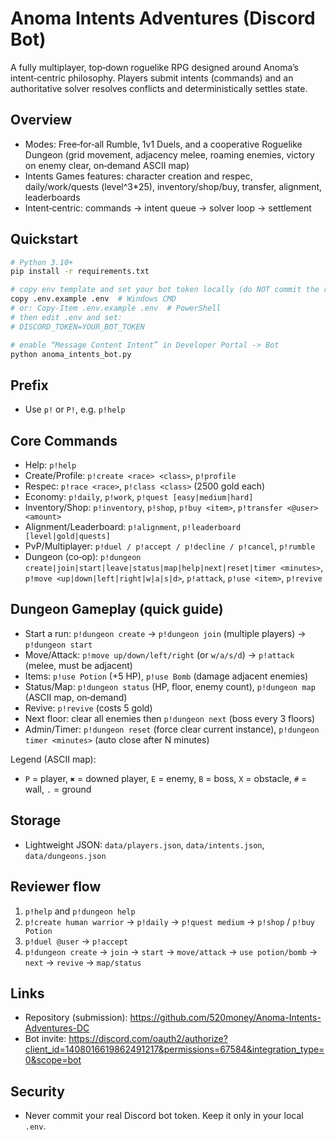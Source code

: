 # Anoma Intents Adventures (Discord Bot)

A fully multiplayer, top‑down roguelike RPG designed around Anoma’s intent‑centric philosophy. Players submit intents (commands) and an authoritative solver resolves conflicts and deterministically settles state.

## Overview
- Modes: Free‑for‑all Rumble, 1v1 Duels, and a cooperative Roguelike Dungeon (grid movement, adjacency melee, roaming enemies, victory on enemy clear, on‑demand ASCII map)
- Intents Games features: character creation and respec, daily/work/quests (level^3*25), inventory/shop/buy, transfer, alignment, leaderboards
- Intent‑centric: commands → intent queue → solver loop → settlement

## Quickstart
```bash
# Python 3.10+
pip install -r requirements.txt

# copy env template and set your bot token locally (do NOT commit the real token)
copy .env.example .env  # Windows CMD
# or: Copy-Item .env.example .env  # PowerShell
# then edit .env and set:
# DISCORD_TOKEN=YOUR_BOT_TOKEN

# enable “Message Content Intent” in Developer Portal -> Bot
python anoma_intents_bot.py
```

## Prefix
- Use `p!` or `P!`, e.g. `p!help`

## Core Commands
- Help: `p!help`
- Create/Profile: `p!create <race> <class>`, `p!profile`
- Respec: `p!race <race>`, `p!class <class>` (2500 gold each)
- Economy: `p!daily`, `p!work`, `p!quest [easy|medium|hard]`
- Inventory/Shop: `p!inventory`, `p!shop`, `p!buy <item>`, `p!transfer <@user> <amount>`
- Alignment/Leaderboard: `p!alignment`, `p!leaderboard [level|gold|quests]`
- PvP/Multiplayer: `p!duel / p!accept / p!decline / p!cancel`, `p!rumble`
- Dungeon (co‑op): `p!dungeon create|join|start|leave|status|map|help|next|reset|timer <minutes>`, `p!move <up|down|left|right|w|a|s|d>`, `p!attack`, `p!use <item>`, `p!revive`

## Dungeon Gameplay (quick guide)
- Start a run: `p!dungeon create` → `p!dungeon join` (multiple players) → `p!dungeon start`
- Move/Attack: `p!move up/down/left/right` (or `w/a/s/d`) → `p!attack` (melee, must be adjacent)
- Items: `p!use Potion` (+5 HP), `p!use Bomb` (damage adjacent enemies)
- Status/Map: `p!dungeon status` (HP, floor, enemy count), `p!dungeon map` (ASCII map, on‑demand)
- Revive: `p!revive` (costs 5 gold)
- Next floor: clear all enemies then `p!dungeon next` (boss every 3 floors)
- Admin/Timer: `p!dungeon reset` (force clear current instance), `p!dungeon timer <minutes>` (auto close after N minutes)

Legend (ASCII map):
- `P` = player, `✖` = downed player, `E` = enemy, `B` = boss, `X` = obstacle, `#` = wall, `.` = ground

## Storage
- Lightweight JSON: `data/players.json`, `data/intents.json`, `data/dungeons.json`

## Reviewer flow
1) `p!help` and `p!dungeon help`
2) `p!create human warrior` → `p!daily` → `p!quest medium` → `p!shop` / `p!buy Potion`
3) `p!duel @user` → `p!accept`
4) `p!dungeon create` → `join` → `start` → `move/attack` → `use potion/bomb` → `next` → `revive` → `map/status`

## Links
- Repository (submission): https://github.com/520money/Anoma-Intents-Adventures-DC
- Bot invite: https://discord.com/oauth2/authorize?client_id=1408016619862491217&permissions=67584&integration_type=0&scope=bot

## Security
- Never commit your real Discord bot token. Keep it only in your local `.env`.

